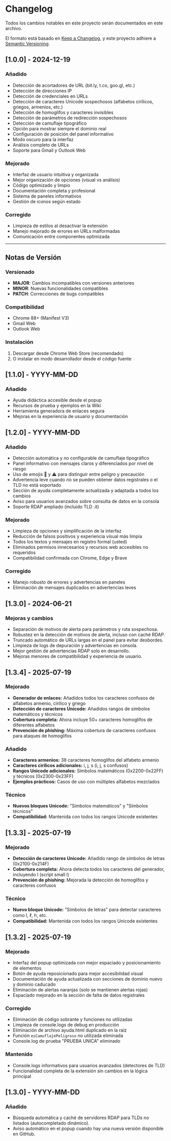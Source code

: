 # Changelog

Todos los cambios notables en este proyecto serán documentados en este archivo.

El formato está basado en [Keep a Changelog](https://keepachangelog.com/en/1.0.0/),
y este proyecto adhiere a [Semantic Versioning](https://semver.org/spec/v2.0.0.html).

## [1.0.0] - 2024-12-19

### Añadido
- Detección de acortadores de URL (bit.ly, t.co, goo.gl, etc.)
- Detección de direcciones IP
- Detección de credenciales en URLs
- Detección de caracteres Unicode sospechosos (alfabetos cirílicos, griegos, armenios, etc.)
- Detección de homoglifos y caracteres invisibles
- Detección de parámetros de redirección sospechosos
- Detección de camuflaje tipográfico
- Opción para mostrar siempre el dominio real
- Configuración de posición del panel informativo
- Modo oscuro para la interfaz
- Análisis completo de URLs
- Soporte para Gmail y Outlook Web

### Mejorado
- Interfaz de usuario intuitiva y organizada
- Mejor organización de opciones (visual vs análisis)
- Código optimizado y limpio
- Documentación completa y profesional
- Sistema de paneles informativos
- Gestión de iconos según estado

### Corregido
- Limpieza de estilos al desactivar la extensión
- Manejo mejorado de errores en URLs malformadas
- Comunicación entre componentes optimizada



---

## Notas de Versión

### Versionado
- **MAJOR**: Cambios incompatibles con versiones anteriores
- **MINOR**: Nuevas funcionalidades compatibles
- **PATCH**: Correcciones de bugs compatibles

### Compatibilidad
- Chrome 88+ (Manifest V3)
- Gmail Web
- Outlook Web

### Instalación
1. Descargar desde Chrome Web Store (recomendado)
2. O instalar en modo desarrollador desde el código fuente 

## [1.1.0] - YYYY-MM-DD
### Añadido
- Ayuda didáctica accesible desde el popup
- Recursos de prueba y ejemplos en la Wiki
- Herramienta generadora de enlaces segura
- Mejoras en la experiencia de usuario y documentación 

## [1.2.0] - YYYY-MM-DD
### Añadido
- Detección automática y no configurable de camuflaje tipográfico
- Panel informativo con mensajes claros y diferenciados por nivel de riesgo
- Uso de emojis 🚫 y ⚠️ para distinguir entre peligro y precaución
- Advertencia leve cuando no se pueden obtener datos registrales o el TLD no está soportado
- Sección de ayuda completamente actualizada y adaptada a todos los cambios
- Aviso para usuarios avanzados sobre consulta de datos en la consola
- Soporte RDAP ampliado (incluido TLD .it)

### Mejorado
- Limpieza de opciones y simplificación de la interfaz
- Reducción de falsos positivos y experiencia visual más limpia
- Todos los textos y mensajes en registro formal (usted)
- Eliminados permisos innecesarios y recursos web accesibles no requeridos
- Compatibilidad confirmada con Chrome, Edge y Brave

### Corregido
- Manejo robusto de errores y advertencias en paneles
- Eliminación de mensajes duplicados en advertencias leves

## [1.3.0] - 2024-06-21
### Mejoras y cambios
- Separación de motivos de alerta para parámetros y ruta sospechosa.
- Robustez en la detección de motivos de alerta, incluso con caché RDAP.
- Truncado automático de URLs largas en el panel para evitar desbordes.
- Limpieza de logs de depuración y advertencias en consola.
- Mejor gestión de advertencias RDAP solo en desarrollo.
- Mejoras menores de compatibilidad y experiencia de usuario.

## [1.3.4] - 2025-07-19

### Mejorado
- **Generador de enlaces:** Añadidos todos los caracteres confusos de alfabetos armenio, cirílico y griego
- **Detección de caracteres Unicode:** Añadidos rangos de símbolos matemáticos y técnicos
- **Cobertura completa:** Ahora incluye 50+ caracteres homoglifos de diferentes alfabetos
- **Prevención de phishing:** Máxima cobertura de caracteres confusos para ataques de homoglifos

### Añadido
- **Caracteres armenios:** 38 caracteres homoglifos del alfabeto armenio
- **Caracteres cirílicos adicionales:** і, ј, ѕ (i, j, s confusos)
- **Rangos Unicode adicionales:** Símbolos matemáticos (0x2200-0x22FF) y técnicos (0x2300-0x23FF)
- **Ejemplos prácticos:** Casos de uso con múltiples alfabetos mezclados

### Técnico
- **Nuevos bloques Unicode:** "Símbolos matemáticos" y "Símbolos técnicos"
- **Compatibilidad:** Mantenida con todos los rangos Unicode existentes

## [1.3.3] - 2025-07-19

### Mejorado
- **Detección de caracteres Unicode:** Añadido rango de símbolos de letras (0x2100-0x214F)
- **Cobertura completa:** Ahora detecta todos los caracteres del generador, incluyendo ⅼ (script small l)
- **Prevención de phishing:** Mejorada la detección de homoglifos y caracteres confusos

### Técnico
- **Nuevo bloque Unicode:** "Símbolos de letras" para detectar caracteres como ⅼ, ℓ, ℎ, etc.
- **Compatibilidad:** Mantenida con todos los rangos Unicode existentes

## [1.3.2] - 2025-07-19
### Mejorado
- Interfaz del popup optimizada con mejor espaciado y posicionamiento de elementos
- Botón de ayuda reposicionado para mejor accesibilidad visual
- Documentación de ayuda actualizada con secciones de dominio nuevo y dominio caducado
- Eliminación de alertas naranjas (solo se mantienen alertas rojas)
- Espaciado mejorado en la sección de falta de datos registrales

### Corregido
- Eliminación de código sobrante y funciones no utilizadas
- Limpieza de console.logs de debug en producción
- Eliminación de archivo ayuda.html duplicado en la raíz
- Función `esCamuflajePeligroso` no utilizada eliminada
- Console.log de prueba "PRUEBA UNICA" eliminado

### Mantenido
- Console.logs informativos para usuarios avanzados (detectores de TLD)
- Funcionalidad completa de la extensión sin cambios en la lógica principal

## [1.3.0] - YYYY-MM-DD
### Añadido
- Búsqueda automática y caché de servidores RDAP para TLDs no listados (autocompletado dinámico).
- Aviso automático en el popup cuando hay una nueva versión disponible en GitHub.